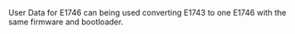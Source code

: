 User Data for E1746 can being used converting E1743 to one E1746 with the same firmware and  bootloader.
